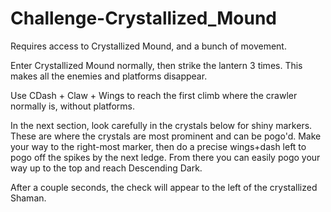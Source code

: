 # Challenge-Crystallized_Mound

Requires access to Crystallized Mound, and a bunch of movement.

Enter Crystallized Mound normally, then strike the lantern 3 times. This makes all the enemies and platforms disappear.

Use CDash + Claw + Wings to reach the first climb where the crawler normally is, without platforms.

In the next section, look carefully in the crystals below for shiny markers. These are where the crystals are most prominent and can be pogo'd. Make your way to the right-most marker, then do a precise wings+dash left to pogo off the spikes by the next ledge. From there you can easily pogo your way up to the top and reach Descending Dark.

After a couple seconds, the check will appear to the left of the crystallized Shaman.
